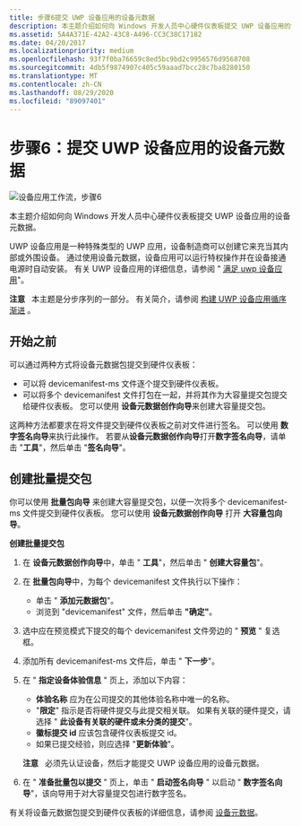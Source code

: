 ```yaml
---
title: 步骤6提交 UWP 设备应用的设备元数据
description: 本主题介绍如何向 Windows 开发人员中心硬件仪表板提交 UWP 设备应用的设备元数据。
ms.assetid: 5A4A371E-42A2-43C8-A496-CC3C38C17182
ms.date: 04/20/2017
ms.localizationpriority: medium
ms.openlocfilehash: 93f7f0ba76659c8ed5bc9bd2c9956576d9568708
ms.sourcegitcommit: 4db5f9874907c405c59aaad7bcc28c7ba8280150
ms.translationtype: MT
ms.contentlocale: zh-CN
ms.lasthandoff: 08/29/2020
ms.locfileid: "89097401"
---
```

# <a name="step-6-submit-device-metadata-for-your-uwp-device-app"></a>步骤6：提交 UWP 设备应用的设备元数据


![设备应用工作流，步骤6](images/6-device-app-workflow.png)

本主题介绍如何向 Windows 开发人员中心硬件仪表板提交 UWP 设备应用的设备元数据。

UWP 设备应用是一种特殊类型的 UWP 应用，设备制造商可以创建它来充当其内部或外围设备。 通过使用设备元数据，设备应用可以运行特权操作并在设备接通电源时自动安装。 有关 UWP 设备应用的详细信息，请参阅 " [满足 uwp 设备应用](meet-uwp-device-apps.md)"。

**注意**   本主题是分步序列的一部分。 有关简介，请参阅 [构建 UWP 设备应用循序渐进](build-a-uwp-device-app-step-by-step.md) 。

 

## <a name="span-idbefore_you_beginspanspan-idbefore_you_beginspanspan-idbefore_you_beginspanbefore-you-begin"></a><span id="Before_you_begin"></span><span id="before_you_begin"></span><span id="BEFORE_YOU_BEGIN"></span>开始之前


可以通过两种方式将设备元数据包提交到硬件仪表板：

-   可以将 devicemanifest-ms 文件逐个提交到硬件仪表板。
-   可以将多个 devicemanifest 文件打包在一起，并将其作为大容量提交包提交给硬件仪表板。 您可以使用 **设备元数据创作向导**来创建大容量提交包。

这两种方法都要求在将文件提交到硬件仪表板之前对文件进行签名。 可以使用 **数字签名向导**来执行此操作。 若要从**设备元数据创作向导**打开**数字签名向导**，请单击 "**工具**"，然后单击 "**签名向导**"。

## <a name="span-idcreating_a_bulk_submission_packagespanspan-idcreating_a_bulk_submission_packagespanspan-idcreating_a_bulk_submission_packagespancreating-a-bulk-submission-package"></a><span id="Creating_a_bulk_submission_package"></span><span id="creating_a_bulk_submission_package"></span><span id="CREATING_A_BULK_SUBMISSION_PACKAGE"></span>创建批量提交包


你可以使用 **批量包向导** 来创建大容量提交包，以便一次将多个 devicemanifest-ms 文件提交到硬件仪表板。 您可以使用 **设备元数据创作向导** 打开 **大容量包向导**。

**创建批量提交包**

1.  在 **设备元数据创作向导**中，单击 " **工具**"，然后单击 " **创建大容量包**"。
2.  在 **批量包向导**中，为每个 devicemanifest 文件执行以下操作：
    -   单击 " **添加元数据包**"。
    -   浏览到 "devicemanifest" 文件，然后单击 **"确定"**。

3.  选中应在预览模式下提交的每个 devicemanifest 文件旁边的 " **预览** " 复选框。
4.  添加所有 devicemanifest-ms 文件后，单击 " **下一步**"。
5.  在 " **指定设备体验信息** " 页上，添加以下内容：
    -   **体验名称** 应为在公司提交的其他体验名称中唯一的名称。
    -   "**限定**" 指示是否将硬件提交与此提交相关联。 如果有关联的硬件提交，请选择 " **此设备有关联的硬件或未分类的提交**"。
    -   **徽标提交 id** 应该包含硬件仪表板提交 id。
    -   如果已提交经验，则应选择 "**更新体验**"。

    **注意**   必须先认证设备，然后才能提交 UWP 设备应用的设备元数据。

     

6.  在 " **准备批量包以提交** " 页上，单击 " **启动签名向导** " 以启动 " **数字签名向导**"，该向导用于对大容量提交包进行数字签名。

有关将设备元数据包提交到硬件仪表板的详细信息，请参阅 [设备元数据](../dashboard/index.yml)。

 

